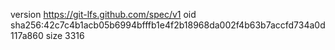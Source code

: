 version https://git-lfs.github.com/spec/v1
oid sha256:42c7c4b1acb05b6994bfffb1e4f2b18968da002f4b63b7accfd734a0d117a860
size 3316
